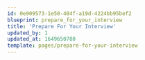 ```yaml
---
id: 0e909573-1e50-404f-a19d-4224bb95bef2
blueprint: prepare_for_your_interview
title: 'Prepare For Your Interview'
updated_by: 1
updated_at: 1649650780
template: pages/prepare-for-your-interview
---
```

